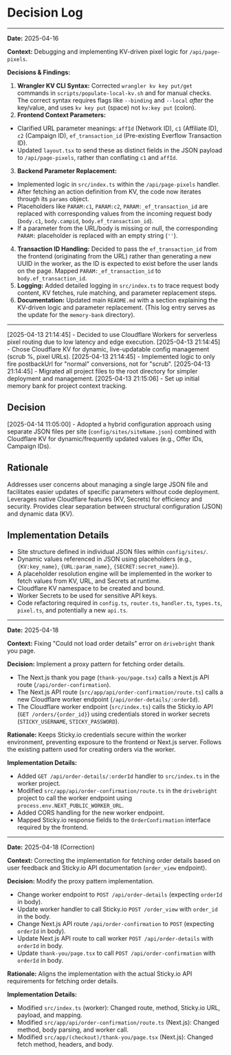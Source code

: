# Decision Log

---

**Date:** 2025-04-16

**Context:** Debugging and implementing KV-driven pixel logic for `/api/page-pixels`.

**Decisions & Findings:**

1.  **Wrangler KV CLI Syntax:** Corrected `wrangler kv key put/get` commands in `scripts/populate-local-kv.sh` and for manual checks. The correct syntax requires flags like `--binding` and `--local` *after* the key/value, and uses `kv key put` (space) not `kv:key put` (colon).
2.  **Frontend Context Parameters:**
   *   Clarified URL parameter meanings: `affId` (Network ID), `c1` (Affiliate ID), `c2` (Campaign ID), `ef_transaction_id` (Pre-existing Everflow Transaction ID).
   *   Updated `layout.tsx` to send these as distinct fields in the JSON payload to `/api/page-pixels`, rather than conflating `c1` and `affId`.
3.  **Backend Parameter Replacement:**
   *   Implemented logic in `src/index.ts` within the `/api/page-pixels` handler.
   *   After fetching an action definition from KV, the code now iterates through its `params` object.
   *   Placeholders like `PARAM:c1`, `PARAM:c2`, `PARAM:_ef_transaction_id` are replaced with corresponding values from the incoming request body (`body.c1`, `body.campid`, `body.ef_transaction_id`).
   *   If a parameter from the URL/body is missing or null, the corresponding `PARAM:` placeholder is replaced with an empty string (`''`).
4.  **Transaction ID Handling:** Decided to pass the `ef_transaction_id` from the frontend (originating from the URL) rather than generating a new UUID in the worker, as the ID is expected to exist before the user lands on the page. Mapped `PARAM:_ef_transaction_id` to `body.ef_transaction_id`.
5.  **Logging:** Added detailed logging in `src/index.ts` to trace request body content, KV fetches, rule matching, and parameter replacement steps.
6.  **Documentation:** Updated main `README.md` with a section explaining the KV-driven logic and parameter replacement. (This log entry serves as the update for the `memory-bank` directory).

---

[2025-04-13 21:14:45] - Decided to use Cloudflare Workers for serverless pixel routing due to low latency and edge execution.
[2025-04-13 21:14:45] - Chose Cloudflare KV for dynamic, live-updatable config management (scrub %, pixel URLs).
[2025-04-13 21:14:45] - Implemented logic to only fire postbackUrl for "normal" conversions, not for "scrub".
[2025-04-13 21:14:45] - Migrated all project files to the root directory for simpler deployment and management.
[2025-04-13 21:15:06] - Set up initial memory bank for project context tracking.
## Decision

[2025-04-14 11:05:00] - Adopted a hybrid configuration approach using separate JSON files per site (`config/sites/siteName.json`) combined with Cloudflare KV for dynamic/frequently updated values (e.g., Offer IDs, Campaign IDs).

## Rationale

Addresses user concerns about managing a single large JSON file and facilitates easier updates of specific parameters without code deployment. Leverages native Cloudflare features (KV, Secrets) for efficiency and security. Provides clear separation between structural configuration (JSON) and dynamic data (KV).

## Implementation Details

- Site structure defined in individual JSON files within `config/sites/`.
- Dynamic values referenced in JSON using placeholders (e.g., `{KV:key_name}`, `{URL:param_name}`, `{SECRET:secret_name}`).
- A placeholder resolution engine will be implemented in the worker to fetch values from KV, URL, and Secrets at runtime.
- Cloudflare KV namespace to be created and bound.
- Worker Secrets to be used for sensitive API keys.
- Code refactoring required in `config.ts`, `router.ts`, `handler.ts`, `types.ts`, `pixel.ts`, and potentially a new `api.ts`.

---

**Date:** 2025-04-18

**Context:** Fixing "Could not load order details" error on `drivebright` thank you page.

**Decision:** Implement a proxy pattern for fetching order details.
  - The Next.js thank you page (`thank-you/page.tsx`) calls a Next.js API route (`/api/order-confirmation`).
  - The Next.js API route (`src/app/api/order-confirmation/route.ts`) calls a new Cloudflare worker endpoint (`/api/order-details/:orderId`).
  - The Cloudflare worker endpoint (`src/index.ts`) calls the Sticky.io API (`GET /orders/{order_id}`) using credentials stored in worker secrets (`STICKY_USERNAME`, `STICKY_PASSWORD`).

**Rationale:** Keeps Sticky.io credentials secure within the worker environment, preventing exposure to the frontend or Next.js server. Follows the existing pattern used for creating orders via the worker.

**Implementation Details:**
  - Added `GET /api/order-details/:orderId` handler to `src/index.ts` in the worker project.
  - Modified `src/app/api/order-confirmation/route.ts` in the `drivebright` project to call the worker endpoint using `process.env.NEXT_PUBLIC_WORKER_URL`.
  - Added CORS handling for the new worker endpoint.
  - Mapped Sticky.io response fields to the `OrderConfirmation` interface required by the frontend.


---

**Date:** 2025-04-18 (Correction)

**Context:** Correcting the implementation for fetching order details based on user feedback and Sticky.io API documentation (`order_view` endpoint).

**Decision:** Modify the proxy pattern implementation.
  - Change worker endpoint to `POST /api/order-details` (expecting `orderId` in body).
  - Update worker handler to call Sticky.io `POST /order_view` with `order_id` in the body.
  - Change Next.js API route `/api/order-confirmation` to `POST` (expecting `orderId` in body).
  - Update Next.js API route to call worker `POST /api/order-details` with `orderId` in body.
  - Update `thank-you/page.tsx` to call `POST /api/order-confirmation` with `orderId` in body.

**Rationale:** Aligns the implementation with the actual Sticky.io API requirements for fetching order details.

**Implementation Details:**
  - Modified `src/index.ts` (worker): Changed route, method, Sticky.io URL, payload, and mapping.
  - Modified `src/app/api/order-confirmation/route.ts` (Next.js): Changed method, body parsing, and worker call.
  - Modified `src/app/(checkout)/thank-you/page.tsx` (Next.js): Changed fetch method, headers, and body.

